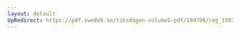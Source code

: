```yaml
---
layout: default
UpRedirect: https://pdf.swedeb.se/riksdagen-volumeG-pdf/199798/reg_199798/reg_199798_0073.pdf
---
```

